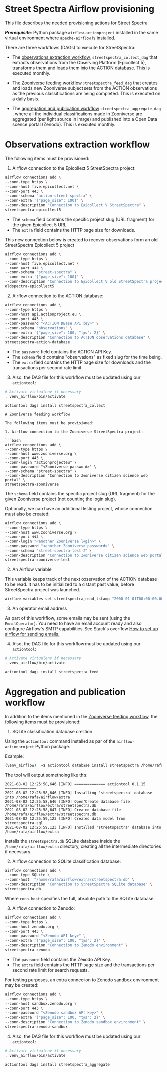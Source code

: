# Street Spectra Airflow provisioning

This file describes the needed provisioning actions for Street Spectra

***Prerequisite***: Python package `airflow-actionproject` installed 
in the same virtual environment where `apache-airflow` is installed.

There are three workflows (DAGs) to execute for StreetSpectra:

* The [observations extraction workflow](#observations-extraction-workflow), `streetspectra_collect_dag` that extracts observations from the Observing Platform (Epicollect 5), transforms them and loads them into the ACTION database. This is executed monthly.

* The [Zooniverse feeding workflow](#zooniverse-feeding-workflow) `streetspectra_feed_dag` that creates and loads new Zooniverse subject sets from the ACTION observations as the previous classifications are being completed. This is executed on a daily basis.

* The [aggregation and publication workflow](#aggregation-and-publication-workflow) `streetspectra_aggregate_dag` , where all the individual classifications made in Zooniverse  are aggregated (per light source in image) and published into a Open Data scence portal (Zenodo). This is executed monthly.


# Observations extraction workflow

The following items must be provisioned:

1. Airflow connection to the Epicollect 5 StreetSpectra project:

```bash
airflow connections add \
--conn-type https \
--conn-host five.epicollect.net \
--conn-port 443 \
--conn-schema "action-street-spectra" \
--conn-extra '{"page_size": 100}' \
--conn-description "Connection to Epicollect V StreetSpectra" \
streetspectra-epicollect5
```

* The `schema` field contains the specific project slug (URL fragment) for the given Epicollect 5 URL.
* The `extra` field contains the HTTP page size for downloads.

This new connection below is created to recover observations form an old StreetSpectra Epicollect 5 project

```bash
airflow connections add \
--conn-type https \
--conn-host five.epicollect.net \
--conn-port 443 \
--conn-schema "street-spectra" \
--conn-extra '{"page_size": 100}' \
--conn-description "Connection to Epicollect V old StreetSpectra project" \
oldspectra-epicollect5
```

2. Airflow connection to the ACTION database:


```bash
airflow connections add \
--conn-type https \
--conn-host api.actionproject.eu \
--conn-port 443 \
--conn-password "<ACTION DBase API key>" \
--conn-schema "observations" \
--conn-extra '{"page_size": 100, "tps": 2}' \
--conn-description "Connection to ACTION observations database" \
streetspectra-action-database
```

* The `password` field contains the ACTION API Key.
* The `schema` field contains "observations" as fixed slug for the time being.
* The `extra` field contains the HTTP page size for downloads and the transactions per second rate limit.

3. Also, the DAG file for this workflow must be updated using our `actiontool`:

```bash
# Activate virtualenv if necessary
. venv_airflow/bin/activate

actiontool dags install streetspectra_collect
````

```
# Zooniverse feeding workflow

The following items must be provisioned:

1. Airflow connection to the Zooniverse StreetSpectra project:

```bash
airflow connections add \
--conn-type https \
--conn-host www.zooniverse.org \
--conn-port 443 \
--conn-login "actionprojecteu" \
--conn-password "<Zooniverse password>" \
--conn-schema "street-spectra" \
--conn-description "Connection to Zooniverse citizen science web portal" \
streetspectra-zooniverse
```

The `schema` field contains the specific project slug (URL fragment) for the given Zooniverse project (not counting the login slug).

Optionally, we can have an additional testing project, whose connection must also be created:

```bash
airflow connections add \
--conn-type https \
--conn-host www.zooniverse.org \
--conn-port 443 \
--conn-login "<another Zooniverse login>" \
--conn-password "<another Zooniverse password>" \
--conn-schema "street-spectra-test-2" \
--conn-description "Connection to Zooniverse citizen science web portal (test)" \
streetspectra-zooniverse-test
```

2. An Airflow variable

This variable keeps track of the next observation of the ACTION database to be read.
It has to be initialized to a distant past value, before StreetSpectra project was launched.

```bash
airflow variables set streetspectra_read_tstamp "2000-01-01T00:00:00.000Z"
```

3. An operator email address

As part of this workflow, some emails may be sent (using the `EmailOperator`). You need to have an email account ready 
and also configure Airflow's SMTP capabilities. See Stack's overflow [How to set up airflow for sending emails.](https://stackoverflow.com/questions/51829200/how-to-set-up-airflow-send-email)

4. Also, the DAG file for this workflow must be updated using our `actiontool`:

```bash
# Activate virtualenv if necessary
. venv_airflow/bin/activate

actiontool dags install streetspectra_feed
```


# Aggregation and publication workflow

In addition to the items mentioned in the [Zooniverse feeding workflow](#zooniverse-feeding-workflow), the following items must be provisioned:

1.  SQLite classification database creation


Using the `actiontool` command installed as par of the `airflow-actionproject` Python package.


Example:

```bash
(venv_airflow)  ~$ actiontool database install streetspectra /home/rafa/airflow/extra
```

The tool will output somethoing like this:

```
2021-08-02 12:25:58,646 [INFO] ============== actiontool 0.1.15 ==============
2021-08-02 12:25:58,646 [INFO] Installing 'streetspectra' database into /home/rafa/airflow/extra
2021-08-02 12:25:58,646 [INFO] Open/Create database file /home/rafa/airflow/extra/streetspectra.db
2021-08-02 12:25:58,647 [INFO] Created database file /home/rafa/airflow/extra/streetspectra.db
2021-08-02 12:25:59,123 [INFO] Created data model from streetspectra.sql
2021-08-02 12:25:59,123 [INFO] Installed 'streetspectra' database into /home/rafa/airflow/extra
```

installs the `streetspectra.db` SQLite database inside the `/home/rafa/airflow/extra` directory, creating all the intermediate directories if necessary.

2. Airflow connection to SQLite classification database:


```bash
airflow connections add \
--conn-type SQLite \
--conn-host  "/home/rafa/airflow/extra/streetspectra.db" \
--conn-description "Connection to StreetSpectra SQLite database" \
streetspectra-db
```

Where `conn-host` specifies the full, absolute path to the SQLite database.

3. Airflow connection to Zenodo:

```bash
airflow connections add \
--conn-type https \
--conn-host zenodo.org \
--conn-port 443 \
--conn-password "<Zenodo API key>" \
--conn-extra '{"page_size": 100, "tps": 2}' \
--conn-description "Connection to Zenodo environment" \
streetspectra-zenodo
```

* The `password` field contains the Zenodo API Key.
* The `extra` field contains the HTTP page size and the transactions per second rate limit for search requests.

For testing purposes, an extra connection to Zenodo sandbox environment may be created:

```bash
airflow connections add \
--conn-type https \
--conn-host sandbox.zenodo.org \
--conn-port 443 \
--conn-password "<Zenodo sandbox API key>" \
--conn-extra '{"page_size": 100, "tps": 2}' \
--conn-description "Connection to Zenodo sandbox environment" \
streetspectra-zenodo-sandbox
```
4. Also, the DAG file for this workflow must be updated using our `actiontool`:

```bash
# Activate virtualenv if necessary
. venv_airflow/bin/activate

actiontool dags install streetspectra_aggregate
```
